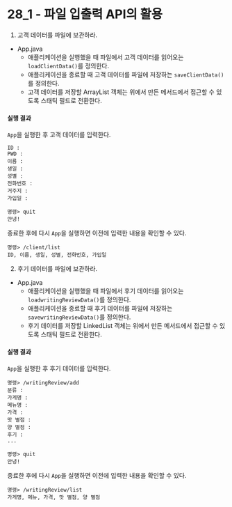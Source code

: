 # 28_1 - 파일 입출력 API의 활용

1) 고객 데이터를 파일에 보관하라.

- App.java
    - 애플리케이션을 실행했을 때 파일에서 고객 데이터를 읽어오는 `loadClientData()`를 정의한다.
    - 애플리케이션을 종료할 때 고객 데이터를 파일에 저장하는 `saveClientData()`를 정의한다.
    - 고객 데이터를 저장할 ArrayList 객체는 위에서 만든 메서드에서 접근할 수 있도록 스태틱 필드로 전환한다.

#### 실행 결과

`App`을 실행한 후 고객 데이터를 입력한다.
```
ID :
PWD : 
이름 : 
생일 :
성별 : 
전화번호 : 
거주지 : 
가입일 :

명령> quit
안녕!
```

종료한 후에 다시 `App`을 실행하면 이전에 입력한 내용을 확인할 수 있다.
```
명령> /client/list
ID, 이름, 생일, 성별, 전화번호, 가입일
```

2) 후기 데이터를 파일에 보관하라.

- App.java
    - 애플리케이션을 실행했을 때 파일에서 후기 데이터를 읽어오는 `loadwritingReviewData()`를 정의한다.
    - 애플리케이션을 종료할 때 후기 데이터를 파일에 저장하는 `savewritingReviewData()`를 정의한다.
    - 후기 데이터를 저장할 LinkedList 객체는 위에서 만든 메서드에서 접근할 수 있도록 스태틱 필드로 전환한다.

#### 실행 결과

`App`을 실행한 후 후기 데이터를 입력한다.
```
명령> /writingReview/add
분류 : 
가게명 : 
메뉴명 : 
가격 : 
맛 별점 :  
양 별점 :
후기 : 
...

명령> quit
안녕!
```

종료한 후에 다시 `App`을 실행하면 이전에 입력한 내용을 확인할 수 있다.
```
명령> /writingReview/list
가게명, 메뉴, 가격, 맛 별점, 양 별점
```